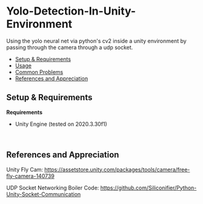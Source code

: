 # Yolo-Detection-In-Unity-Environment
Using the yolo neural net via python's cv2 inside a unity environment by passing through the camera through a udp socket.

* [Setup & Requirements](README.md#setup--requirements)
* [Usage](README.md#usage)
* [Common Problems](README.md#common-problems)
* [References and Appreciation](README.md#references-and-appreciation)

## Setup & Requirements
**Requirements**
- Unity Engine (tested on 2020.3.30f1)

<br/>

## References and Appreciation
Unity Fly Cam: https://assetstore.unity.com/packages/tools/camera/free-fly-camera-140739

UDP Socket Networking Boiler Code: https://github.com/Siliconifier/Python-Unity-Socket-Communication
